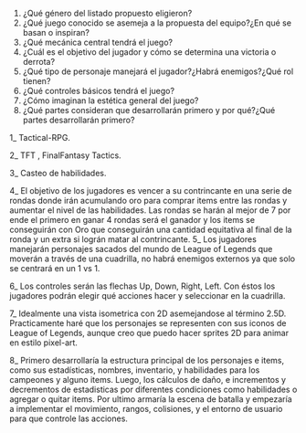 1. ¿Qué género del listado propuesto eligieron? 
2. ¿Qué juego conocido se asemeja a la propuesta del equipo?¿En qué se basan o inspiran?
3. ¿Qué mecánica central tendrá el juego?
4. ¿Cuál es el objetivo del jugador y cómo se determina una victoria o derrota?
5. ¿Qué tipo de personaje manejará el jugador?¿Habrá enemigos?¿Qué rol tienen?
6. ¿Qué controles básicos tendrá el juego?
7. ¿Cómo imaginan la estética general del juego?
8. ¿Qué partes consideran que desarrollarán primero y por qué?¿Qué partes desarrollarán primero?


1_ Tactical-RPG.

2_ TFT , FinalFantasy Tactics.

3_ Casteo de habilidades.

4_ El objetivo de los jugadores es vencer a su contrincante en una serie de rondas donde irán acumulando oro para comprar items entre las rondas y aumentar el nivel de las habilidades. Las rondas se harán al mejor de 7 por ende el primero en ganar 4 rondas será el ganador y los items se conseguirán con Oro que conseguirán una cantidad equitativa al final de la ronda y un extra si lográn matar al contrincante.
5_ Los jugadores manejarán personajes sacados del mundo de League of Legends que moverán a través de una cuadrilla, no habrá enemigos externos ya que solo se centrará en un 1 vs 1.

6_ Los controles serán las flechas Up, Down, Right, Left. Con éstos los jugadores podrán elegir qué acciones hacer y seleccionar en la cuadrilla.

7_ Idealmente una vista isometrica con 2D asemejandose al término 2.5D. Practicamente haré que los personajes se representen con sus iconos de League of Legends, aunque creo que puedo hacer sprites 2D para animar en estilo pixel-art.

8_ Primero desarrollaría la estructura principal de los personajes e items, como sus estadísticas, nombres, inventario, y habilidades para los campeones y alguno items. Luego, los cálculos de daño, e incrementos y decrementos de estadisticas por diferentes condiciones como habilidades o agregar o quitar items. Por ultimo armaría la escena de batalla y empezaría a implementar el movimiento, rangos, colisiones, y el entorno de usuario para que controle las acciones.